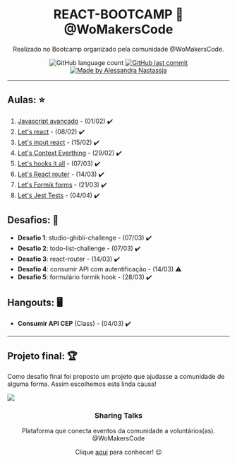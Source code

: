 <h1 align="center">REACT-BOOTCAMP 🦄 @WoMakersCode</h1>
<p align="center">Realizado no Bootcamp organizado pela comunidade @WoMakersCode.</p>

<p align="center">
  <img alt="GitHub language count" src="https://img.shields.io/github/repo-size/Alessandra-Nastassja/REACT-BOOTCAMP?color=blueviolet">
  <a href="https://github.com/Alessandra-Nastassja/NLW-ROCKETSEAT/commits/master">
    <img alt="GitHub last commit" src="https://img.shields.io/github/last-commit/Alessandra-Nastassja/REACT-BOOTCAMP?color=blueviolet">
  </a>
  <a href="https://www.linkedin.com/in/alessandra-nastassja/">
    <img alt="Made by Alessandra Nastassja" src="https://img.shields.io/badge/made%20by-AlessandraNastassja-%23blueviolet">
  </a>
</p>

******
## Aulas: ⭐️

 1. [Javascript avançado](https://github.com/Alessandra-Nastassja/REACT-BOOTCAMP/tree/master/%231-javascript-avancado) - (01/02) :heavy_check_mark:
 2. [Let's react](https://github.com/Alessandra-Nastassja/REACT-BOOTCAMP/tree/master/%232-lets-react) - (08/02) :heavy_check_mark:
 3. [Let's input react](https://github.com/Alessandra-Nastassja/REACT-BOOTCAMP/tree/master/%233-lets-input-react) - (15/02) :heavy_check_mark:
 4. [Let's Context Everthing](#4-everthing) - (29/02) :heavy_check_mark:
 5. [Let's hooks it all](https://github.com/Alessandra-Nastassja/REACT-BOOTCAMP/tree/master/%235-class-function) - (07/03) :heavy_check_mark:
 6. [Let's React router](https://github.com/Alessandra-Nastassja/REACT-BOOTCAMP/tree/master/%236-react-router) - (14/03) :heavy_check_mark:
 7. [Let's Formik forms](#6-forms-formik) - (21/03) :heavy_check_mark:
 8. [Let's Jest Tests](#6-forms-formik) - (04/04) :heavy_check_mark:

## Desafios: 🥇

* **Desafio 1**: studio-ghibli-challenge - (07/03) :heavy_check_mark:
* **Desafio 2**: todo-list-challenge - (07/03) :heavy_check_mark:
* **Desafio 3**: react-router - (14/03) :heavy_check_mark:
* **Desafio 4**: consumir API com autentificação - (14/03) :warning:
* **Desafio 5**: formulário formik hook - (28/03) :heavy_check_mark:

## Hangouts: 🖥️

* **Consumir API CEP** (Class) - (04/03) :heavy_check_mark:

****
## Projeto final: 🏆

Como desafio final foi proposto um projeto que ajudasse a comunidade de alguma forma. Assim escolhemos esta linda causa! 

![](https://user-images.githubusercontent.com/27302446/79700551-e0ee1680-826c-11ea-8898-a257072784c5.png)

<h3 align="center">Sharing Talks</h3>
<p align="center">Plataforma que conecta eventos da comunidade a voluntários(as). @WoMakersCode</p>

<p align="center">Clique <a href="https://github.com/React-Bootcamp-WoMarkersCode/call-of-papers">aqui</a> para conhecer! 😉</p>
